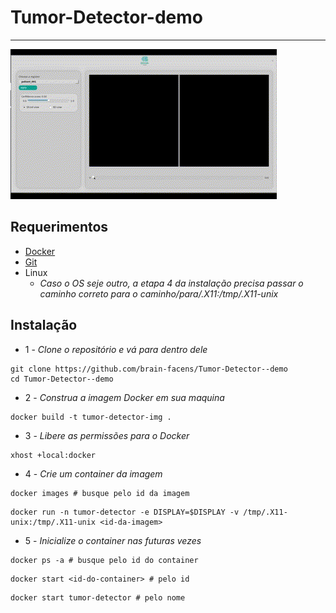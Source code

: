 # Tumor-Detector-demo

---
![](assets/tumor-detector.gif)

## Requerimentos
- [Docker](https://www.docker.com)
- [Git](https://git-scm.com)
- Linux
  - *Caso o OS seje outro, a etapa 4 da instalação precisa passar o caminho correto para o caminho/para/.X11:/tmp/.X11-unix*

## Instalação
- 1 - *Clone o repositório e vá para dentro dele*
```
git clone https://github.com/brain-facens/Tumor-Detector--demo
cd Tumor-Detector--demo
```
- 2 - *Construa a imagem Docker em sua maquina*
```
docker build -t tumor-detector-img .
```
- 3 - *Libere as permissões para o Docker*
```
xhost +local:docker
```
- 4 - *Crie um container da imagem*
```
docker images # busque pelo id da imagem
```
```
docker run -n tumor-detector -e DISPLAY=$DISPLAY -v /tmp/.X11-unix:/tmp/.X11-unix <id-da-imagem>
```
- 5 - *Inicialize o container nas futuras vezes*
```
docker ps -a # busque pelo id do container
```
```
docker start <id-do-container> # pelo id
```
```
docker start tumor-detector # pelo nome
```
